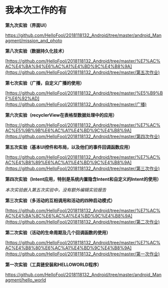 # 我本次工作的有

**第九次实验（界面UI）**

 https://github.com/HelloFool/2018118132_Android/tree/master/android_Managment/mission_and_photo 

**第八次实验（数据持久化技术）**

 [https://github.com/HelloFool/2018118132_Android/tree/master/%E7%AC%AC%E4%BA%94%E6%AC%A1%E4%BD%9C%E4%B8%9A](https://github.com/HelloFool/2018118132_Android/tree/master/第五次作业) 

**第七次实验（广播，自定义广播的使用）**

 [https://github.com/HelloFool/2018118132_Android/tree/master/%E5%B9%BF%E6%92%AD](https://github.com/HelloFool/2018118132_Android/tree/master/广播) 

**第六次实验（recyclerView在表格型数据处理中的应用）**

 [https://github.com/HelloFool/2018118132_Android/tree/master/%E7%AC%AC%E5%9B%9B%E6%AC%A1%E4%BD%9C%E4%B8%9A](https://github.com/HelloFool/2018118132_Android/tree/master/第四次作业) 

**第五次实验（基本UI控件和布局，以及他们的事件回调函数应用）**

 [https://github.com/HelloFool/2018118132_Android/tree/master/%E7%AC%AC%E4%B8%89%E6%AC%A1%E4%BD%9C%E4%B8%9A](https://github.com/HelloFool/2018118132_Android/tree/master/第三次作业) 

**第四次实验（Intent应用，特别是系统内置隐含Intent和自定义的Intent的使用）**

*本次实验嵌入第五次实验中，没有额外编辑实验报告*

**第三次实验（多活动的互相调用和活动的四种启动模式）**

 [https://github.com/HelloFool/2018118132_Android/tree/master/%E7%AC%AC%E4%BA%8C%E6%AC%A1%E4%BD%9C%E4%B8%9A](https://github.com/HelloFool/2018118132_Android/tree/master/第二次作业) 

**第二次实验（活动的生命周期及几个回调函数的使用）**

 [https://github.com/HelloFool/2018118132_Android/tree/master/%E7%AC%AC%E4%B8%80%E6%AC%A1%E4%BD%9C%E4%B8%9A](https://github.com/HelloFool/2018118132_Android/tree/master/第一次作业) 

**第一次实验（工具链安装和HELLOWORLD程序）**

 https://github.com/HelloFool/2018118132_Android/tree/master/android_Managment/hello_world 